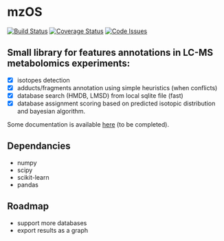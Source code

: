 mzOS
====

[![Build Status](https://travis-ci.org/jerkos/mzOS.svg?branch=master)](https://travis-ci.org/jerkos/mzOS)
[![Coverage Status](https://coveralls.io/repos/jerkos/mzOS/badge.svg?branch=master&service=github)](https://coveralls.io/github/jerkos/mzOS?branch=master)
[![Code Issues](https://www.quantifiedcode.com/api/v1/project/f458ff06e0bd4eb8b2b98cee0dab6ecb/badge.svg)](https://www.quantifiedcode.com/app/project/f458ff06e0bd4eb8b2b98cee0dab6ecb)

## Small library for features annotations in  LC-MS metabolomics experiments:

* [x] isotopes detection
* [x] adducts/fragments annotation using simple heuristics (when conflicts)
* [x] database search (HMDB, LMSD) from local sqlite file (fast)
* [x] database assignment scoring based on predicted isotopic distribution and bayesian algorithm. 

Some documentation is available [here](http://jerkos.github.io/mzOS) (to be completed).

## Dependancies

* numpy
* scipy
* scikit-learn
* pandas

## Roadmap

* support more databases
* export results as a graph